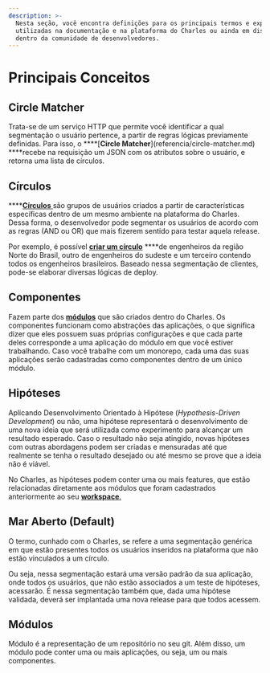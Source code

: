```yaml
---
description: >-
  Nesta seção, você encontra definições para os principais termos e expressões
  utilizadas na documentação e na plataforma do Charles ou ainda em discussões
  dentro da comunidade de desenvolvedores.
---
```


# Principais Conceitos

## **Circle Matcher**

Trata-se de um serviço HTTP que permite você identificar a qual segmentação o usuário pertence, a partir de regras lógicas previamente definidas. Para isso, o \***\*\[**Circle Matcher**\]\(referencia/circle-matcher.md\) \*\***recebe na requisição um JSON com os atributos sobre o usuário, e retorna uma lista de círculos.

## **Círculos**

\*\*\*\*[**Círculos** ](referencia/circulos.md)são grupos de usuários criados a partir de características específicas dentro de um mesmo ambiente na plataforma do Charles. Dessa forma, o desenvolvedor pode segmentar os usuários de acordo com as regras \(AND ou OR\) que mais fizerem sentido para testar aquela release.

Por exemplo, é possível [**criar um círculo**](referencia/circulos.md#como-criar-circulos) \*\*\*\*de engenheiros da região Norte do Brasil, outro de engenheiros do sudeste e um terceiro contendo todos os engenheiros brasileiros. Baseado nessa segmentação de clientes, pode-se elaborar diversas lógicas de deploy.

## **Componentes**

Fazem parte dos [**módulos**](primeiros-passos/criando-modulos.md) que são criados dentro do Charles. Os componentes funcionam como abstrações das aplicações, o que significa dizer que eles possuem suas próprias configurações e que cada parte deles corresponde a uma aplicação do módulo em que você estiver trabalhando. Caso você trabalhe com um monorepo, cada uma das suas aplicações serão cadastradas como componentes dentro de um único módulo.

## **Hipóteses**

Aplicando Desenvolvimento Orientado à Hipótese \(_Hypothesis-Driven Development_\) ou não, uma hipótese representará o desenvolvimento de uma nova ideia que será utilizada como experimento para alcançar um resultado esperado. Caso o resultado não seja atingido, novas hipóteses com outras abordagens podem ser criadas e mensuradas até que realmente se tenha o resultado desejado ou até mesmo se prove que a ideia não é viável.

No Charles, as hipóteses podem conter uma ou mais features, que estão relacionadas diretamente aos módulos que foram cadastrados anteriormente ao seu [**workspace**.](primeiros-passos/definindo-workspace/)

## Mar Aberto \(Default\)

O termo, cunhado com o Charles, se refere a uma segmentação genérica em que estão presentes todos os usuários inseridos na plataforma que não estão vinculados a um círculo.

Ou seja, nessa segmentação estará uma versão padrão da sua aplicação, onde todos os usuários, que não estão associados a um teste de hipóteses, acessarão. É nessa segmentação também que, dada uma hipótese validada, deverá ser implantada uma nova release para que todos acessem.

## Módulos

Módulo é a representação de um repositório no seu git. Além disso, um módulo pode conter uma ou mais aplicações, ou seja, um ou mais componentes.

